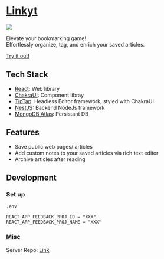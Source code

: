 # [Linkyt](https://linkyt.vercel.app)
<img src="./src/Assets/LandingPagePreview.svg">

Elevate your bookmarking game! <br>
Effortlessly organize, tag, and enrich your saved articles.

[Try it out!](https://linkyt.vercel.app)

## Tech Stack
* [React](https://react.dev/): Web library
* [ChakraUI](https://chakra-ui.com/): Component libray
* [TipTap](https://tiptap.dev/introduction): Headless Editor framework, styled with ChakraUI
* [NestJS](https://nestjs.com/): Backend NodeJs framework
* [MongoDB Atlas](https://www.mongodb.com/atlas/database): Persistant DB

## Features
* Save public web pages/ articles
* Add custom notes to your saved articles via rich text editor
* Archive articles after reading

## Development

### Set up
`.env`
```
REACT_APP_FEEDBACK_PROJ_ID = "XXX"
REACT_APP_FEEDBACK_PROJ_NAME = "XXX"
```

### Misc
Server Repo: [Link](https://github.com/nsoybean/page-pal)
